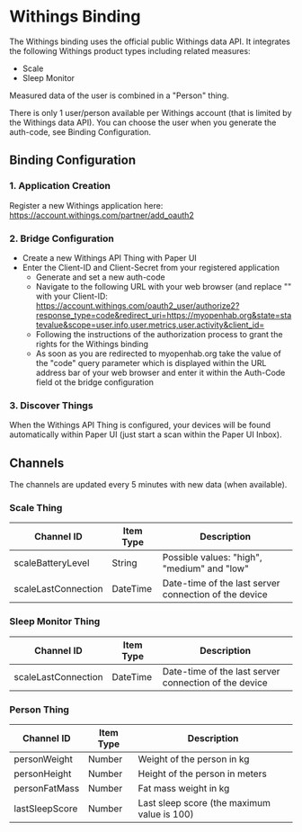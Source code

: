 # Withings Binding

The Withings binding uses the official public Withings data API. It integrates the following Withings product types including related measures:

- Scale
- Sleep Monitor

Measured data of the user is combined in a "Person" thing.

There is only 1 user/person available per Withings account (that is limited by the Withings data API). You can choose the user when you generate the auth-code, see Binding Configuration.

## Binding Configuration

### 1. Application Creation

Register a new Withings application here: https://account.withings.com/partner/add_oauth2

### 2. Bridge Configuration

- Create a new Withings API Thing with Paper UI
- Enter the Client-ID and Client-Secret from your registered application
  - Generate and set a new auth-code
  - Navigate to the following URL with your web browser (and replace "<CLIENT-ID>" with your Client-ID: https://account.withings.com/oauth2_user/authorize2?response_type=code&redirect_uri=https://myopenhab.org&state=statevalue&scope=user.info,user.metrics,user.activity&client_id=<CLIENT-ID>
  - Following the instructions of the authorization process to grant the rights for the Withings binding
  - As soon as you are redirected to myopenhab.org take the value of the "code" query parameter which is displayed within the URL address bar of your web browser and enter it within the Auth-Code field ot the bridge configuration

### 3. Discover Things

When the Withings API Thing is configured, your devices will be found automatically within Paper UI (just start a scan within the Paper UI Inbox).

## Channels

The channels are updated every 5 minutes with new data (when available).

### Scale Thing

| Channel ID          | Item Type            | Description                                              |
|---------------------|----------------------|----------------------------------------------------------|
| scaleBatteryLevel   | String               | Possible values: "high", "medium" and "low"              |
| scaleLastConnection | DateTime             | Date-time of the last server connection of the device    |

### Sleep Monitor Thing

| Channel ID          | Item Type            | Description                                              |
|---------------------|----------------------|----------------------------------------------------------|
| scaleLastConnection | DateTime             | Date-time of the last server connection of the device    |

### Person Thing

| Channel ID          | Item Type            | Description                                              |
|---------------------|----------------------|----------------------------------------------------------|
| personWeight        | Number               | Weight of the person in kg                               |
| personHeight        | Number               | Height of the person in meters                           |
| personFatMass       | Number               | Fat mass weight in kg                                    |
| lastSleepScore      | Number               | Last sleep score (the maximum value is 100)              |

